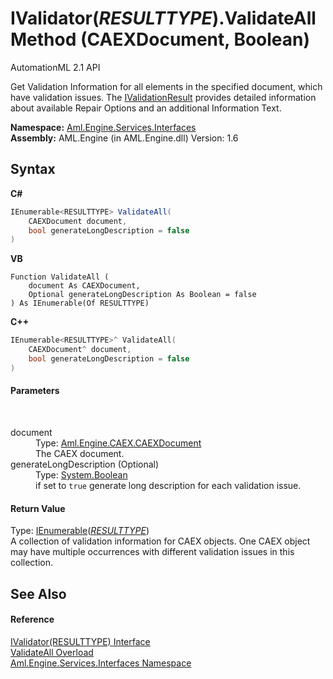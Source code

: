 # IValidator(*RESULTTYPE*).ValidateAll Method (CAEXDocument, Boolean)
AutomationML 2.1 API 

Get Validation Information for all elements in the specified document, which have validation issues. The <a href="T_Aml_Engine_Services_Interfaces_IValidationResult">IValidationResult</a> provides detailed information about available Repair Options and an additional Information Text.

**Namespace:**&nbsp;<a href="N_Aml_Engine_Services_Interfaces">Aml.Engine.Services.Interfaces</a><br />**Assembly:**&nbsp;AML.Engine (in AML.Engine.dll) Version: 1.6

## Syntax

**C#**<br />
``` C#
IEnumerable<RESULTTYPE> ValidateAll(
	CAEXDocument document,
	bool generateLongDescription = false
)
```

**VB**<br />
``` VB
Function ValidateAll ( 
	document As CAEXDocument,
	Optional generateLongDescription As Boolean = false
) As IEnumerable(Of RESULTTYPE)
```

**C++**<br />
``` C++
IEnumerable<RESULTTYPE>^ ValidateAll(
	CAEXDocument^ document, 
	bool generateLongDescription = false
)
```


#### Parameters
&nbsp;<dl><dt>document</dt><dd>Type: <a href="T_Aml_Engine_CAEX_CAEXDocument">Aml.Engine.CAEX.CAEXDocument</a><br />The CAEX document.</dd><dt>generateLongDescription (Optional)</dt><dd>Type: <a href="https://docs.microsoft.com/dotnet/api/system.boolean" target="_parent" rel="noopener noreferrer">System.Boolean</a><br />if set to `true` generate long description for each validation issue.</dd></dl>

#### Return Value
Type: <a href="https://docs.microsoft.com/dotnet/api/system.collections.generic.ienumerable-1" target="_parent" rel="noopener noreferrer">IEnumerable</a>(<a href="T_Aml_Engine_Services_Interfaces_IValidator_1">*RESULTTYPE*</a>)<br />A collection of validation information for CAEX objects. One CAEX object may have multiple occurrences with different validation issues in this collection.

## See Also


#### Reference
<a href="T_Aml_Engine_Services_Interfaces_IValidator_1">IValidator(RESULTTYPE) Interface</a><br /><a href="Overload_Aml_Engine_Services_Interfaces_IValidator_1_ValidateAll">ValidateAll Overload</a><br /><a href="N_Aml_Engine_Services_Interfaces">Aml.Engine.Services.Interfaces Namespace</a><br />